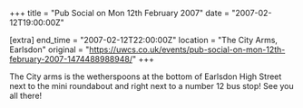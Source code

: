 +++
title = "Pub Social on Mon 12th February 2007"
date = "2007-02-12T19:00:00Z"

[extra]
end_time = "2007-02-12T22:00:00Z"
location = "The City Arms, Earlsdon"
original = "https://uwcs.co.uk/events/pub-social-on-mon-12th-february-2007-1474488988948/"
+++

The City arms is the wetherspoons at the bottom of Earlsdon High Street next to the mini roundabout and right next to a number 12 bus stop\! See you all there\!


